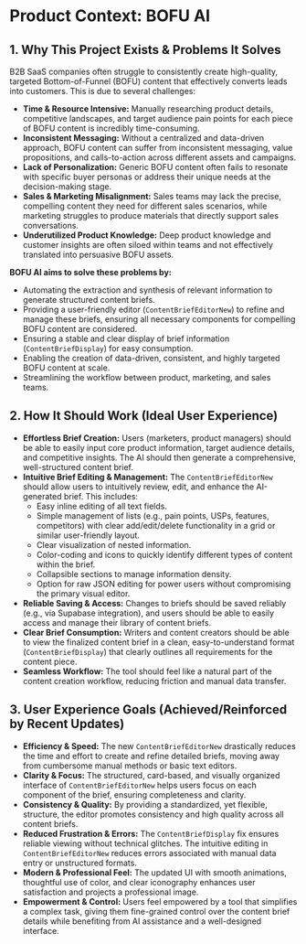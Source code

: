 # Product Context: BOFU AI

## 1. Why This Project Exists & Problems It Solves
B2B SaaS companies often struggle to consistently create high-quality, targeted Bottom-of-Funnel (BOFU) content that effectively converts leads into customers. This is due to several challenges:
- **Time & Resource Intensive:** Manually researching product details, competitive landscapes, and target audience pain points for each piece of BOFU content is incredibly time-consuming.
- **Inconsistent Messaging:** Without a centralized and data-driven approach, BOFU content can suffer from inconsistent messaging, value propositions, and calls-to-action across different assets and campaigns.
- **Lack of Personalization:** Generic BOFU content often fails to resonate with specific buyer personas or address their unique needs at the decision-making stage.
- **Sales & Marketing Misalignment:** Sales teams may lack the precise, compelling content they need for different sales scenarios, while marketing struggles to produce materials that directly support sales conversations.
- **Underutilized Product Knowledge:** Deep product knowledge and customer insights are often siloed within teams and not effectively translated into persuasive BOFU assets.

**BOFU AI aims to solve these problems by:**
- Automating the extraction and synthesis of relevant information to generate structured content briefs.
- Providing a user-friendly editor (`ContentBriefEditorNew`) to refine and manage these briefs, ensuring all necessary components for compelling BOFU content are considered.
- Ensuring a stable and clear display of brief information (`ContentBriefDisplay`) for easy consumption.
- Enabling the creation of data-driven, consistent, and highly targeted BOFU content at scale.
- Streamlining the workflow between product, marketing, and sales teams.

## 2. How It Should Work (Ideal User Experience)
- **Effortless Brief Creation:** Users (marketers, product managers) should be able to easily input core product information, target audience details, and competitive insights. The AI should then generate a comprehensive, well-structured content brief.
- **Intuitive Brief Editing & Management:** The `ContentBriefEditorNew` should allow users to intuitively review, edit, and enhance the AI-generated brief. This includes:
    - Easy inline editing of all text fields.
    - Simple management of lists (e.g., pain points, USPs, features, competitors) with clear add/edit/delete functionality in a grid or similar user-friendly layout.
    - Clear visualization of nested information.
    - Color-coding and icons to quickly identify different types of content within the brief.
    - Collapsible sections to manage information density.
    - Option for raw JSON editing for power users without compromising the primary visual editor.
- **Reliable Saving & Access:** Changes to briefs should be saved reliably (e.g., via Supabase integration), and users should be able to easily access and manage their library of content briefs.
- **Clear Brief Consumption:** Writers and content creators should be able to view the finalized content brief in a clean, easy-to-understand format (`ContentBriefDisplay`) that clearly outlines all requirements for the content piece.
- **Seamless Workflow:** The tool should feel like a natural part of the content creation workflow, reducing friction and manual data transfer.

## 3. User Experience Goals (Achieved/Reinforced by Recent Updates)
- **Efficiency & Speed:** The new `ContentBriefEditorNew` drastically reduces the time and effort to create and refine detailed briefs, moving away from cumbersome manual methods or basic text editors.
- **Clarity & Focus:** The structured, card-based, and visually organized interface of `ContentBriefEditorNew` helps users focus on each component of the brief, ensuring completeness and clarity.
- **Consistency & Quality:** By providing a standardized, yet flexible, structure, the editor promotes consistency and high quality across all content briefs.
- **Reduced Frustration & Errors:** The `ContentBriefDisplay` fix ensures reliable viewing without technical glitches. The intuitive editing in `ContentBriefEditorNew` reduces errors associated with manual data entry or unstructured formats.
- **Modern & Professional Feel:** The updated UI with smooth animations, thoughtful use of color, and clear iconography enhances user satisfaction and projects a professional image.
- **Empowerment & Control:** Users feel empowered by a tool that simplifies a complex task, giving them fine-grained control over the content brief details while benefiting from AI assistance and a well-designed interface.